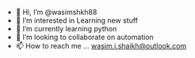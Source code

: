 - 👋 Hi, I’m @wasimshkh88
- 👀 I’m interested in Learning new stuff
- 🌱 I’m currently learning python
- 💞️ I’m looking to collaborate on automation
- 📫 How to reach me ... wasim.i.shaikh@outlook.com

<!---
wasimshkh88/wasimshkh88 is a ✨ special ✨ repository because its `README.md` (this file) appears on your GitHub profile.
You can click the Preview link to take a look at your changes.
--->
